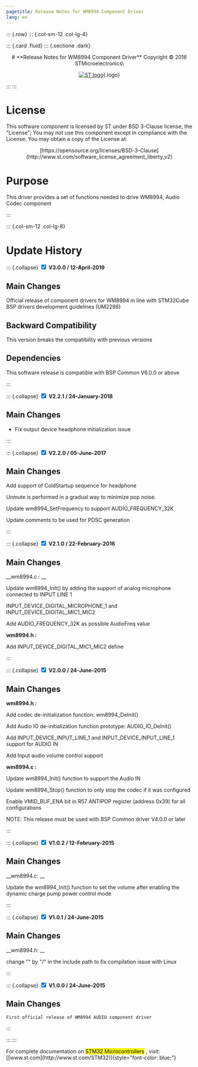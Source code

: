 ```yaml
---
pagetitle: Release Notes for WM8994 Component Driver
lang: en
---
```


::: {.row}
::: {.col-sm-12 .col-lg-4}

::: {.card .fluid}
::: {.sectione .dark}
<center>
# **Release Notes for WM8994 Component Driver**
Copyright &copy; 2016 STMicroelectronics\
    
[![ST logo](../../../../_htmresc/st_logo.png)](https://www.st.com){.logo}
</center>
:::
:::

# __License__

This software component is licensed by ST under BSD 3-Clause license, the "License"; You may not use this component except in 
compliance with the License. You may obtain a copy of the License at:
<center>
[https://opensource.org/licenses/BSD-3-Clause](http://www.st.com/software_license_agreement_liberty_v2)
</center>

# __Purpose__

This driver provides a set of functions needed to drive WM8994, Audio Codec component

:::

::: {.col-sm-12 .col-lg-8}

# __Update History__

	
::: {.collapse}
<input type="checkbox" id="collapse-section8" checked aria-hidden="true">
<label for="collapse-section8" aria-hidden="true">__V3.0.0 / 12-April-2019__</label>
<div>

## Main Changes

Official release of component drivers for WM8994 in line with STM32Cube BSP drivers development guidelines (UM2298)

## Backward Compatibility

This version breaks the compatibility with previous versions

## Dependencies

This software release is compatible with BSP Common V6.0.0 or above

</div>
:::

::: {.collapse}
<input type="checkbox" id="collapse-section7" checked aria-hidden="true">
<label for="collapse-section7" aria-hidden="true">__V2.2.1 / 24-January-2018__</label>
<div>			

## Main Changes

-	Fix output device headphone initialization issue

</div>
:::

::: {.collapse}
<input type="checkbox" id="collapse-section6" checked aria-hidden="true">
<label for="collapse-section6" aria-hidden="true">__V2.2.0 / 05-June-2017__</label>
<div>			

## Main Changes

Add support of ColdStartup sequence for headphone

Unmute is performed in a gradual way to minimize pop noise.

Update wm8994_SetFrequency to support AUDIO_FREQUENCY_32K

Update comments to be used for PDSC generation


</div>
:::

::: {.collapse}
<input type="checkbox" id="collapse-section5" checked aria-hidden="true">
<label for="collapse-section5" aria-hidden="true">__V2.1.0 / 22-February-2016__</label>
<div>			

## Main Changes

   __wm8994.c : __
   
   Update wm8994_Init() by adding the support of analog microphone connected to INPUT LINE 1
   
   INPUT_DEVICE_DIGITAL_MICROPHONE_1 and INPUT_DEVICE_DIGITAL_MIC1_MIC2
   
   Add AUDIO_FREQUENCY_32K as possible AudioFreq value
   
   __wm8994.h :__
   
   Add INPUT_DEVICE_DIGITAL_MIC1_MIC2 define

</div>
:::

::: {.collapse}
<input type="checkbox" id="collapse-section4" checked aria-hidden="true">
<label for="collapse-section4" aria-hidden="true">__V2.0.0 / 24-June-2015__</label>
<div>			

## Main Changes

   __wm8994.h :__
   
   Add codec de-initialization function: wm8994_DeInit()
   
   Add Audio IO de-initialization function prototype: AUDIO_IO_DeInit()
   
   Add INPUT_DEVICE_INPUT_LINE_1 and INPUT_DEVICE_INPUT_LINE_1 support for AUDIO IN
   
   Add Input audio volume control support
   
   __wm8994.c :__
   
   Update wm8994_Init() function to support the Audio IN
   
   Update wm8994_Stop() function to only stop the codec if it was configured
   
   Enable VMID_BUF_ENA bit in R57 ANTIPOP register (address 0x39) for all configurations
   
   NOTE: This release must be used with BSP Common driver V4.0.0 or later

</div>
:::

::: {.collapse}
<input type="checkbox" id="collapse-section3" checked aria-hidden="true">
<label for="collapse-section3" aria-hidden="true">__V1.0.2 / 12-February-2015__</label>
<div>			

## Main Changes

   __wm8994.c: __
   
   Update the wm8994_Init() function to set the volume after enabling the dynamic charge pump power control mode 

</div>
:::


::: {.collapse}
<input type="checkbox" id="collapse-section2" checked aria-hidden="true">
<label for="collapse-section2" aria-hidden="true">__V1.0.1 / 24-June-2015__</label>
<div>			

## Main Changes

   __wm8994.h: __
   
   change "\" by "/" in the include path to fix compilation issue with Linux

</div>
:::


::: {.collapse}
<input type="checkbox" id="collapse-section1" checked aria-hidden="true">
<label for="collapse-section1" aria-hidden="true">__V1.0.0 / 24-June-2015__</label>
<div>			

## Main Changes

    First official release of WM8994 AUDIO component driver

</div>
:::


:::
:::

<footer class="sticky">
For complete documentation on <mark>STM32 Microcontrollers</mark> ,
visit: [[www.st.com](http://www.st.com/STM32)]{style="font-color: blue;"}
</footer>
